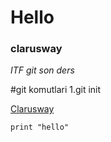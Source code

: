 # Hello
### clarusway
*ITF git son ders*

#git komutlari
1.git init

[Clarusway](https://www.clarusway.com.com)

``` deneme
print "hello"
```
